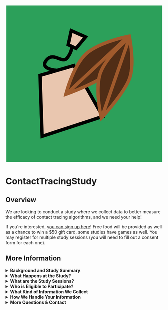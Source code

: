 ![logo image](CoCoTLogoFull.svg)
# ContactTracingStudy

## Overview
We are looking to conduct a study where we collect data to better measure the efficacy of contact tracing algorithms, and we need your help!

If you're interested, [you can sign up here](https://forms.gle/KyJ7SJerBSGg8eyC7)!
Free food will be provided as well as a chance to win a $50 gift card, some studies have games as well.
You may register for multiple study sessions (you will need to fill out a consent form for each one).

## More Information

<details>
<summary><b>Background and Study Summary</b></summary>

COVID-19 is an airborne-transmitted virus that has already claimed over 6 million lives globally.
However, it is not the first pandemic that humanity has faced and may not be the last. 
Historically, contact tracing was used to combat the spread of ilnesses: by determining the contacts of infected individuals and informing those who may be at risk of their potential exposure, many infected people can self-isolate before they show symptoms or become infectious. 
This was previously done manually by trained healthcare professionals but this makes the process resource intensive to scale.
The rapid development of the COVID-19 pandemic and its fast spread made manual contact tracing less effective at slowing the spread of the virus than previous infectious diseases. 

Some researchers have proposed a solution to this problem though, in the form of automated contact tracing, whereby the prevalence of cellphones in certain communities is leveraged to help determine contacts of those who are infected. 
Many developments have been made in the field of automated contact tracing, such as making it much more privacy preserving, battery efficient, and a distributed protocol, but much work still needs to be done. 

One of these issues is the accuracy of risk assesment between users.
The current application used in the USA - [Exposure Notification](https://www.google.com/covid19/exposurenotifications/) - relies off bluetooth low energy (BLE) signals between devices, which is a notoriously noisy indicator of distances. 
Few datasets exist of these BLE signals between devices and none between many people, where contact tracing would be most effective. 
Obtaining this data is critical to studying and accurately benchmarking contact tracing algorithms. 
The current best dataset available was made for the NIST's [Too Close for Too Long (TC4TL) competition](https://tc4tlchallenge.nist.gov/), where pairs of people collected BLE data between one another.
This was a useful step but still data is needed between multiple people to determine the effects of other people or phones in the same room on BLE signals. 

The purpose of this study is to collect such a dataset for our own contact tracing algorithm studies as well as for other researchers to evaluate their algorithms. 
</details>

<details>
<summary><b>What Happens at the Study?</b></summary>

During the study, you will active our custom app to begin collecting sensor data from your phone.
This sensor data is later used to estimate your distance apart from other people in the room.
You'll also have a lanyard with a localizing sensor to tell us your precise location within the study area.

Depending on which study(ies) you participate in, we'll ask you to perform some activities (see <i>What are the Study Sessions?</i>).
Once the activities are complete, we'll collect the data from your phones as well as return the lanyards then raffle off some $50 gift cards.
</details>


<details>
<summary><b>What are the Study Sessions?</b></summary>

We will be hosting two (2) to three (3) studies for you to participate in, you may participate in as many as you'd like.
The three sessions are:

1. Indoor Unstructured
    * We will host an indoor social event and encourage mingling with others and moving around the room. To help with this, we will host an ice breaker.
    * This session will be hosted on [4/27/23 at 12:30PM](https://calendar.google.com/calendar/event?action=TEMPLATE&tmeid=MGdvOHRkOGdsY3Q4ajFqMml2bW92ZXMxOGsgY184YjBkMDQ3NmZiOTJiMDE0MGU1ZWM3MjNkOWIwMTY3NzQyZGU2YzFjZjVlYjVlNWQzYzdlNDE0NzJjOGNmNWI1QGc&tmsrc=c_8b0d0476fb92b0140e5ec723d9b0167742de6c1cf5eb5e5d3c7e41472c8cf5b5%40group.calendar.google.com)
2. Outdoor Unstructured
    * We will host an outdoor social event and provide lawn games (Bocce, Croquet, and Cornhole) to be played.
    * This session will be hosted on [5/2/23 at 12:30PM](https://calendar.google.com/calendar/event?action=TEMPLATE&tmeid=MGU0dGUwZmpudmE0ajRpYjh0NW42b3ZtNzAgY184YjBkMDQ3NmZiOTJiMDE0MGU1ZWM3MjNkOWIwMTY3NzQyZGU2YzFjZjVlYjVlNWQzYzdlNDE0NzJjOGNmNWI1QGc&tmsrc=c_8b0d0476fb92b0140e5ec723d9b0167742de6c1cf5eb5e5d3c7e41472c8cf5b5%40group.calendar.google.com). Because this one is outdoors, the timing is subject to change due to weather. 
3. Indoor Structured
    * In this study, you will be assigned sequential locations in a room. When directed, you will navigate to each location then remain there for 60 seconds to collect data. Once the data has been collected, we will direct you towards the next location.
    * This session will be hosted on [5/5/23 at 11:30AM](https://calendar.google.com/calendar/event?action=TEMPLATE&tmeid=MXRwczVyNmxxZjBlOWw5YmlnaDlsbTd1aWkgY184YjBkMDQ3NmZiOTJiMDE0MGU1ZWM3MjNkOWIwMTY3NzQyZGU2YzFjZjVlYjVlNWQzYzdlNDE0NzJjOGNmNWI1QGc&tmsrc=c_8b0d0476fb92b0140e5ec723d9b0167742de6c1cf5eb5e5d3c7e41472c8cf5b5%40group.calendar.google.com)
    * This session might be canceled. 

At each study, you will be outfitted with some sensing hardware to collect data about how you move, your location relative to the environment, and your location relative to others.
We will provide food at the unstructured studies (1 & 2). All participants will have a chance to win $50 gift cards at each study (1-3).
You can view the [full calendar here](https://calendar.google.com/calendar/embed?src=c_8b0d0476fb92b0140e5ec723d9b0167742de6c1cf5eb5e5d3c7e41472c8cf5b5%40group.calendar.google.com&ctz=America%2FNew_York). 
We will email any potential updates and update this page as well. 
</details>

<details>
<summary><b>Who is Eligible to Participate?</b></summary>

You must be 18 years or older and be able to be physically present for the duration of the study to participate.
~~We prefer that you have an Android phone running Android 8.1 or higher, since we will be using them for the study to collect data.~~
~~If you do not own such a device, you may still register but your participation in the study depends on how many devices we have to loan.~~
You do not need an Android phone, we'll lend you one at the study.
</details>


<details>
<summary><b>What Kind of Information We Collect</b></summary>

Our app collects data from the following information from your phone and its sensors:

* phone model
* accelerometer
* gyroscope
* activity
* heading
* magnetometer
* compas
* Bluetooth received signal strength (only to other phones running our app)

This information is stored locally on your device until you complete the send-off form, at which point it sends it to me anonymously.
We do not believe the information contained from these sensors can be used to infer sensitive information about you and your name is not linked to your data.
</details>


<details>
<summary><b>How We Handle Your Information</b></summary>

The data you provide us is stored locally on a machine at CMU in a locked area. 
The machine it will be retained on is locked with a password and on an encrypted disk. 

We will eventually release the data as a public dataset for future research. 
</details>

<details>
<summary><b>More Questions & Contact</b></summary>

Feel free to reach out to me at < tkann \[at\] cmu \[dot\] edu > for any more questions about the study.
</details>

